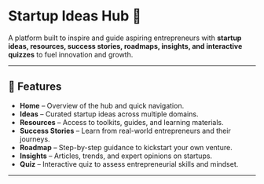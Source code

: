 # Startup Ideas Hub 🚀

A platform built to inspire and guide aspiring entrepreneurs with **startup ideas, resources, success stories, roadmaps, insights, and interactive quizzes** to fuel innovation and growth.  

--- 
 
## 🚀 Features  

- **Home** – Overview of the hub and quick navigation.  
- **Ideas** – Curated startup ideas across multiple domains.  
- **Resources** – Access to toolkits, guides, and learning materials.  
- **Success Stories** – Learn from real-world entrepreneurs and their journeys.  
- **Roadmap** – Step-by-step guidance to kickstart your own venture.  
- **Insights** – Articles, trends, and expert opinions on startups.   
- **Quiz** – Interactive quiz to assess entrepreneurial skills and mindset.  

---

